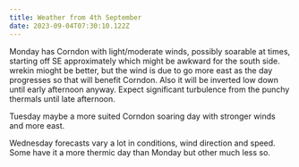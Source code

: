 ```yaml
---
title: Weather from 4th September
date: 2023-09-04T07:30:10.122Z
---
```

Monday has Corndon with light/moderate winds, possibly soarable at times, starting off SE approximately which might be awkward for the south side.  wrekin mioght be better, but the wind is due to go more east as the day progresses so that will benefit Corndon.  Also it will be inverted low down until early afternoon anyway.  Expect significant turbulence from the punchy thermals until late afternoon.

Tuesday maybe a more suited Corndon soaring day with stronger winds and more east. 

Wednesday forecasts vary a lot in conditions, wind direction and speed.  Some have it a more thermic day than Monday but other much less so.